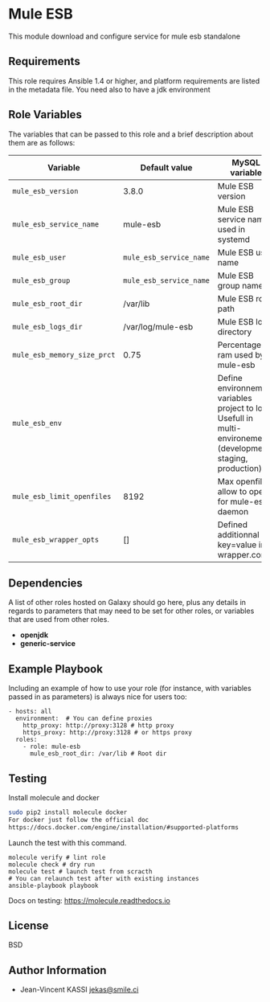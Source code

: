 Mule ESB
=========

This module download and configure service for mule esb standalone

Requirements
------------

This role requires Ansible 1.4 or higher, and platform requirements are listed in the metadata file.
You need also to have a jdk environment

Role Variables
--------------

The variables that can be passed to this role and a brief description about them are as follows:

Variable | Default value | MySQL variable
---------|---------------|----------------
`mule_esb_version` | 3.8.0 | Mule ESB version
`mule_esb_service_name` | mule-esb | Mule ESB service name  used in systemd
`mule_esb_user` | `mule_esb_service_name` | Mule ESB user name
`mule_esb_group` | `mule_esb_service_name` | Mule ESB group name 
`mule_esb_root_dir` | /var/lib | Mule ESB root path
`mule_esb_logs_dir` | /var/log/mule-esb | Mule ESB log directory
`mule_esb_memory_size_prct` | 0.75 | Percentage of ram used by mule-esb
`mule_esb_env` | | Define environnement variables project to load. Usefull in multi-environement (development, staging, production)
`mule_esb_limit_openfiles` | 8192 | Max openfiles allow to open for mule-esb daemon
`mule_esb_wrapper_opts` | [] | Defined additionnal key=value in wrapper.conf


Dependencies
------------

A list of other roles hosted on Galaxy should go here, plus any details in regards to parameters that may need to be set for other roles, or variables that are used from other roles.

* **openjdk**
* **generic-service**

Example Playbook
----------------

Including an example of how to use your role (for instance, with variables passed in as parameters) is always nice for users too:

```
- hosts: all
  environment:  # You can define proxies
    http_proxy: http://proxy:3128 # http proxy
    https_proxy: http://proxy:3128 # or https proxy
  roles:
    - role: mule-esb
      mule_esb_root_dir: /var/lib # Root dir
```

Testing
--------

Install molecule and docker

```bash
sudo pip2 install molecule docker
For docker just follow the official doc
https://docs.docker.com/engine/installation/#supported-platforms
```

Launch the test with this command.

```
molecule verify # lint role
molecule check # dry run
molecule test # launch test from scracth
# You can relaunch test after with existing instances
ansible-playbook playbook
```

Docs on testing:
https://molecule.readthedocs.io

License
-------

BSD

Author Information
------------------

* Jean-Vincent KASSI <jekas@smile.ci>
